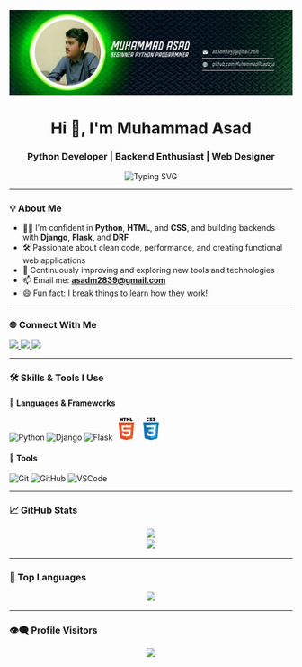 ![banner](https://github.com/MuhammadAsad256/MuhammadAsad256/blob/main/Github%20Banner.png)

<h1 align="center">Hi 👋, I'm Muhammad Asad</h1>
<h3 align="center">Python Developer | Backend Enthusiast | Web Designer</h3>

<p align="center">
  <img src="https://readme-typing-svg.demolab.com?font=Fira+Code&pause=1000&color=00FFB3&width=435&lines=Python+%7C+Django+%7C+Flask+%7C+DRF;HTML+%26+CSS+Designer;Always+Improving+My+Skills!" alt="Typing SVG" />
</p>

---

### 💡 About Me

- 👨‍💻 I'm confident in **Python**, **HTML**, and **CSS**, and building backends with **Django**, **Flask**, and **DRF**
- 🛠️ Passionate about clean code, performance, and creating functional web applications
- 🔄 Continuously improving and exploring new tools and technologies
- 📫 Email me: **asadm2839@gmail.com**
- 😄 Fun fact: I break things to learn how they work!

---

### 🌐 Connect With Me

<p align="left">
  <a href="https://www.linkedin.com/in/muhammadasadazhar/" target="_blank">
    <img src="https://img.shields.io/badge/LinkedIn-blue?style=for-the-badge&logo=linkedin" />
  </a>
  <a href="https://www.facebook.com/profile.php?id=100035405809487" target="_blank">
    <img src="https://img.shields.io/badge/Facebook-1877F2?style=for-the-badge&logo=facebook&logoColor=white" />
  </a>
  <a href="https://www.instagram.com/624muhammadasad/" target="_blank">
    <img src="https://img.shields.io/badge/Instagram-E4405F?style=for-the-badge&logo=instagram&logoColor=white" />
  </a>
</p>

---

### 🛠️ Skills & Tools I Use

#### 📌 Languages & Frameworks
<p>
  <img src="https://cdn.jsdelivr.net/gh/devicons/devicon/icons/python/python-original.svg" width="40" height="40" alt="Python"/>
  <img src="https://cdn.jsdelivr.net/gh/devicons/devicon/icons/django/django-plain.svg" width="40" height="40" alt="Django"/>
  <img src="https://cdn.jsdelivr.net/gh/devicons/devicon/icons/flask/flask-original.svg" width="40" height="40" alt="Flask"/>
  <img src="https://raw.githubusercontent.com/devicons/devicon/master/icons/html5/html5-original-wordmark.svg" width="40" height="40" alt="HTML"/>
  <img src="https://raw.githubusercontent.com/devicons/devicon/master/icons/css3/css3-original-wordmark.svg" width="40" height="40" alt="CSS"/>
</p>

#### 🧰 Tools
<p>
  <img src="https://cdn.jsdelivr.net/gh/devicons/devicon/icons/git/git-original.svg" width="40" height="40" alt="Git"/>
  <img src="https://cdn.jsdelivr.net/gh/devicons/devicon/icons/github/github-original.svg" width="40" height="40" alt="GitHub"/>
  <img src="https://cdn.jsdelivr.net/gh/devicons/devicon/icons/vscode/vscode-original.svg" width="40" height="40" alt="VSCode"/>
</p>

---

### 📈 GitHub Stats

<p align="center">
  <img src="https://github-readme-stats.vercel.app/api?username=MuhammadAsad256&show_icons=true&theme=radical" />
  <br />
  <img src="https://github-readme-streak-stats.herokuapp.com?user=MuhammadAsad256&theme=radical" />
</p>

---

### 📌 Top Languages

<p align="center">
  <img src="https://github-readme-stats.vercel.app/api/top-langs/?username=MuhammadAsad256&layout=compact&theme=radical" />
</p>

---

### 👁️‍🗨️ Profile Visitors

<p align="center">
  <img src="https://komarev.com/ghpvc/?username=MuhammadAsad256&label=Profile+Views&color=blueviolet&style=flat" />
</p>
